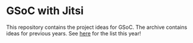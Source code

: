 # GSoC with Jitsi 

This repository contains the project ideas for GSoC. The archive contains ideas for previous years. See [here](2024/README.md) for the list this year!
